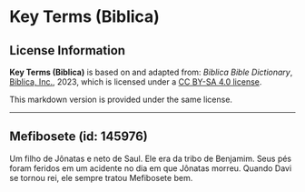# Key Terms (Biblica)

## License Information

**Key Terms (Biblica)** is based on and adapted from: _Biblica Bible Dictionary_, [Biblica, Inc.](https://www.biblica.com/), 2023, which is licensed under a [CC BY-SA 4.0 license](https://creativecommons.org/licenses/by-sa/4.0/legalcode.en).

This markdown version is provided under the same license.



--------------------------------

## Mefibosete (id: 145976)

Um filho de Jônatas e neto de Saul. Ele era da tribo de Benjamim. Seus pés foram feridos em um acidente no dia em que Jônatas morreu. Quando Davi se tornou rei, ele sempre tratou Mefibosete bem.


